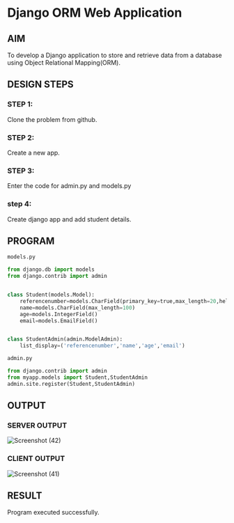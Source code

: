 # Django ORM Web Application

## AIM
To develop a Django application to store and retrieve data from a database using Object Relational Mapping(ORM).

## DESIGN STEPS

### STEP 1:
Clone the problem from github.

### STEP 2:
Create a new app.

### STEP 3:
Enter the code for admin.py and models.py

### step 4:
Create django app and add student details.


## PROGRAM

```python
models.py 

from django.db import models
from django.contrib import admin


class Student(models.Model):
    referencenumber=models.CharField(primary_key=true,max_length=20,help_text="reference number")
    name=models.CharField(max_length=100)
    age=models.IntegerField()
    email=models.EmailField()


class StudentAdmin(admin.ModelAdmin):
    list_display=('referencenumber','name','age','email')

admin.py

from django.contrib import admin
from myapp.models import Student,StudentAdmin
admin.site.register(Student,StudentAdmin)


```

## OUTPUT
### SERVER OUTPUT
![Screenshot (42)](https://user-images.githubusercontent.com/120230694/230915723-de20f843-c043-4938-ace2-a6ba3fca7a3a.png)

### CLIENT OUTPUT
![Screenshot (41)](https://user-images.githubusercontent.com/120230694/230916021-897c2327-ce84-4820-b7ae-ee3971bad99c.png)






## RESULT
Program executed successfully.
